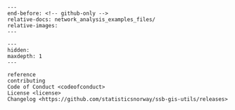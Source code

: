 ```{include} ../README.md
---
end-before: <!-- github-only -->
relative-docs: network_analysis_examples_files/
relative-images:
---
```

[license]: license
[contributor guide]: contributing

```{toctree}
---
hidden:
maxdepth: 1
---

reference
contributing
Code of Conduct <codeofconduct>
License <license>
Changelog <https://github.com/statisticsnorway/ssb-gis-utils/releases>
```
